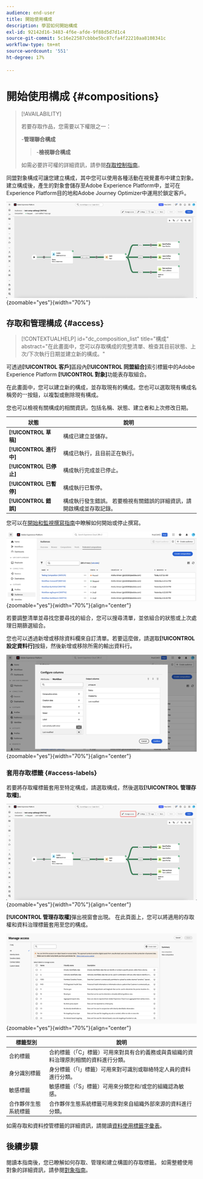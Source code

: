 ```yaml
---
audience: end-user
title: 開始使用構成
description: 學習如何開始構成
exl-id: 92142d16-3483-4f6e-afde-9f88d5d7d1c4
source-git-commit: 5c16e22587cbbbe5bc87cfa4f22210aa8108341c
workflow-type: tm+mt
source-wordcount: '551'
ht-degree: 17%

---
```


# 開始使用構成 {#compositions}

>[!AVAILABILITY]
>
>若要存取作品，您需要以下權限之一：
>
>-**管理聯合構成**
>>-**檢視聯合構成**
>
>如需必要許可權的詳細資訊，請參閱[存取控制指南](/help/governance-privacy-security/access-control.md)。

同盟對象構成可讓您建立構成，其中您可以使用各種活動在視覺畫布中建立對象。 建立構成後，產生的對象會儲存至Adobe Experience Platform中，並可在Experience Platform目的地和Adobe Journey Optimizer中運用於鎖定客戶。

![範例構成工作流程顯示在同盟對象構成中。](assets/gs-compositions/composition-example.png){zoomable="yes"}{width="70%"}

## 存取和管理構成 {#access}

>[!CONTEXTUALHELP]
>id="dc_composition_list"
>title="構成"
>abstract="在此畫面中，您可以存取構成的完整清單、檢查其目前狀態、上次/下次執行日期並建立新的構成。"

可透過&#x200B;**[!UICONTROL 客戶]**&#x200B;區段內&#x200B;**[!UICONTROL 同盟組合]**&#x200B;索引標籤中的Adobe Experience Platform **[!UICONTROL 對象]**&#x200B;功能表存取組合。

在此畫面中，您可以建立新的構成，並存取現有的構成。您也可以選取現有構成名稱旁的![省略符號](/help/assets/icons/more.png)按鈕，以複製或刪除現有構成。

您也可以檢視有關構成的相關資訊，包括名稱、狀態、建立者和上次修改日期。

| 狀態 | 說明 |
| ------ | ----------- |
| **[!UICONTROL 草稿]** | 構成已建立並儲存。 |
| **[!UICONTROL 進行中]** | 構成已執行，且目前正在執行。 |
| **[!UICONTROL 已停止]** | 構成執行完成並已停止。 |
| **[!UICONTROL 已暫停]** | 構成執行已暫停。 |
| **[!UICONTROL 錯誤]** | 構成執行發生錯誤。 若要檢視有關錯誤的詳細資訊，請開啟構成並存取記錄。 |

您可以在[開始和監視撰寫指南](./start-monitor-composition.md)中瞭解如何開始或停止撰寫。

![顯示可用的組合清單。](assets/gs-compositions/compositions-list.png){zoomable="yes"}{width="70%"}{align="center"}

若要調整清單並尋找您要尋找的組合，您可以搜尋清單，並依組合的狀態或上次處理日期篩選組合。

您也可以透過新增或移除資料欄來自訂清單。若要這麼做，請選取&#x200B;**[!UICONTROL 設定資料行]**&#x200B;按鈕，然後新增或移除所需的輸出資料行。

![會顯示可新增至組合瀏覽頁面的可用欄清單。](assets/gs-compositions/compositions-columns.png){zoomable="yes"}{width="70%"}{align="center"}

### 套用存取標籤 {#access-labels}

若要將存取權標籤套用至特定構成，請選取構成，然後選取&#x200B;**[!UICONTROL 管理存取權]**。

![構成畫布中會醒目顯示[管理存取權]按鈕。](assets/gs-compositions/select-manage-access.png){zoomable="yes"}{width="70%"}{align="center"}

**[!UICONTROL 管理存取權]**&#x200B;彈出視窗會出現。 在此頁面上，您可以將適用的存取權和資料治理標籤套用至您的構成。

![顯示[管理存取權]彈出視窗。 這會顯示您可以套用至構成的所有可用標籤清單。](assets/gs-compositions/manage-access.png){zoomable="yes"}{width="70%"}{align="center"}

| 標籤型別 | 說明 |
| ---------- | ----------- |
| 合約標籤 | 合約標籤（「C」標籤）可用來對具有合約義務或與貴組織的資料治理原則相關的資料進行分類。 |
| 身分識別標籤 | 身分標籤（「I」標籤）可用來對可識別或聯絡特定人員的資料進行分類。 |
| 敏感標籤 | 敏感標籤（「S」標籤）可用來分類您和/或您的組織認為敏感。 |
| 合作夥伴生態系統標籤 | 合作夥伴生態系統標籤可用來對來自組織外部來源的資料進行分類。 |

如需存取和資料控管標籤的詳細資訊，請閱讀[資料使用標籤字彙表](https://experienceleague.adobe.com/en/docs/experience-platform/data-governance/labels/reference)。

## 後續步驟

閱讀本指南後，您已瞭解如何存取、管理和建立構圖的存取標籤。 如需整體使用對象的詳細資訊，請參閱[對象指南](../start/audiences.md)。
